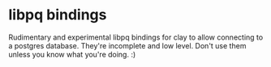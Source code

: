 # libpq bindings

Rudimentary and experimental libpq bindings for clay to allow connecting to a postgres database. They're incomplete and low level. Don't use them unless you know what you're doing. :)
